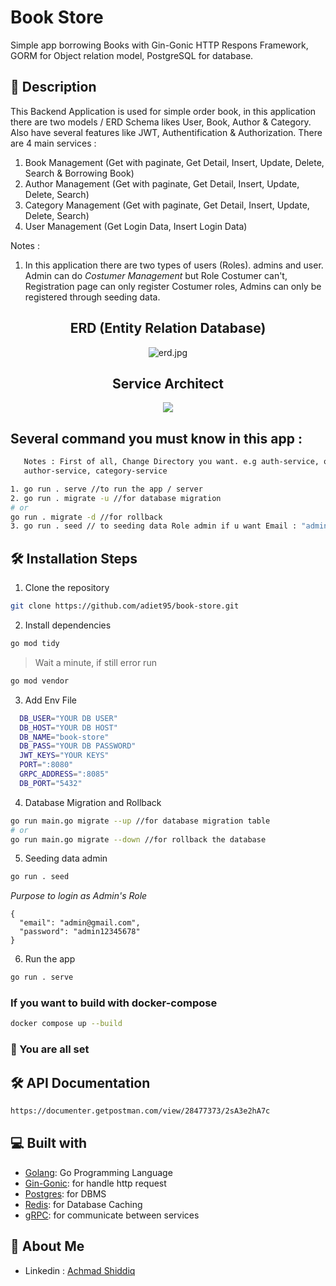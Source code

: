 # Book Store
Simple app borrowing Books with Gin-Gonic HTTP Respons Framework, GORM for Object relation model, PostgreSQL for database.

## 🔗 Description

This Backend Application is used for simple order book, in this application there are two models / ERD Schema likes User, Book, Author & Category.
Also have several features like JWT, Authentification & Authorization.
There are 4 main services :
1. Book Management (Get with paginate, Get Detail, Insert, Update, Delete,
   Search & Borrowing Book)
2. Author Management (Get with paginate, Get Detail, Insert, Update, Delete, Search)
3. Category Management (Get with paginate, Get Detail, Insert, Update, Delete, Search)
4. User Management (Get Login Data, Insert Login Data)

Notes :
1. In this application there are two types of users (Roles). admins and user.
   Admin can do *Costumer Management* but Role Costumer can't, Registration page can only register Costumer roles, Admins can only be registered through seeding data.

<h2 align="center">
 ERD (Entity Relation Database)
</h2>
<p align="center"><img src="https://res.cloudinary.com/dw5qffbop/image/upload/v1720573559/Screenshot_2024-07-10_075626_daxoz1.png" alt="erd.jpg" /></p>

<h2 align="center">
 Service Architect
</h2>
<p align="center"><img src="https://res.cloudinary.com/dw5qffbop/image/upload/v1720574544/book-store.drawio_qwuyru.png" /></p>



## Several command you must know in this app :
```bash
   Notes : First of all, Change Directory you want. e.g auth-service, order-service, 
   author-service, category-service
```

```bash
1. go run . serve //to run the app / server
2. go run . migrate -u //for database migration
# or
go run . migrate -d //for rollback
3. go run . seed // to seeding data Role admin if u want Email : "admin@gmail.com" Pass : admin12345678
```

## 🛠️ Installation Steps

1. Clone the repository

```bash
git clone https://github.com/adiet95/book-store.git
```

2. Install dependencies

```bash
go mod tidy
```
> Wait a minute, if still error run

```bash
go mod vendor
```

3. Add Env File

```sh
  DB_USER="YOUR DB USER"
  DB_HOST="YOUR DB HOST"
  DB_NAME="book-store"
  DB_PASS="YOUR DB PASSWORD"
  JWT_KEYS="YOUR KEYS"
  PORT=":8080"
  GRPC_ADDRESS=":8085"
  DB_PORT="5432"
```

4. Database Migration and Rollback

```bash
go run main.go migrate --up //for database migration table
# or
go run main.go migrate --down //for rollback the database
```

5. Seeding data admin

```bash
go run . seed
```
_Purpose to login as Admin's Role_
```
{
  "email": "admin@gmail.com",
  "password": "admin12345678"
}
```

6. Run the app

```bash
go run . serve
```

### If you want to build with docker-compose

```bash
docker compose up --build 
```

### 🚀 You are all set

## 🛠️ API Documentation
```bash
https://documenter.getpostman.com/view/28477373/2sA3e2hA7c
```

## 💻 Built with

- [Golang](https://go.dev/): Go Programming Language
- [Gin-Gonic](https://gin-gonic.com/): for handle http request
- [Postgres](https://www.postgresql.org/): for DBMS
- [Redis](https://redis.io/solutions/caching/): for Database Caching
- [gRPC](https://grpc.io/docs/languages/go/quickstart/): for communicate between services



## 🚀 About Me

- Linkedin : [Achmad Shiddiq](https://www.linkedin.com/in/adiet-alimudin/)